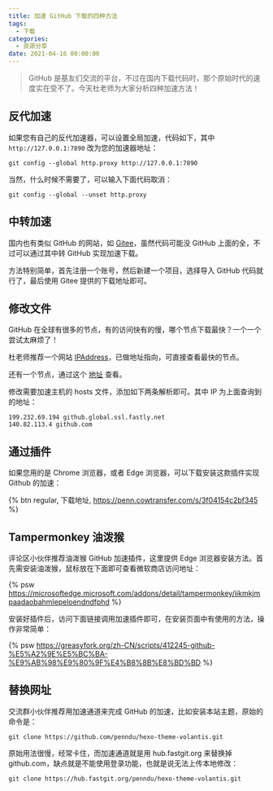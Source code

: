 ```yaml
---
title: 加速 GitHub 下载的四种方法
tags:
  - 下载
categories:
  - 资源分享
date: 2021-04-16 00:00:00
---
```


> GitHub 是基友们交流的平台，不过在国内下载代码时，那个原始时代的速度实在受不了。今天杜老师为大家分析四种加速方法！

<!-- more -->

## 反代加速

如果您有自己的反代加速器，可以设置全局加速，代码如下，其中 `http://127.0.0.1:7890` 改为您的加速器地址：

```
git config --global http.proxy http://127.0.0.1:7890
```

当然，什么时候不需要了，可以输入下面代码取消：

```
git config --global --unset http.proxy
```

## 中转加速

国内也有类似 GitHub 的网站，如 [Gitee](https://gitee.com)，虽然代码可能没 GitHub 上面的全，不过可以通过其中转 GitHub 实现加速下载。

方法特别简单，首先注册一个账号，然后新建一个项目，选择导入 GitHub 代码就行了，最后使用 Gitee 提供的下载地址即可。

## 修改文件

GitHub 在全球有很多的节点，有的访问快有的慢，哪个节点下载最快？一个一个尝试太麻烦了！

杜老师推荐一个网站 [IPAddress](https://fastly.net.ipaddress.com/github.global.ssl.fastly.net)，已做地址指向，可直接查看最快的节点。

还有一个节点，通过这个 [地址](https://github.com.ipaddress.com) 查看。

修改需要加速主机的 hosts 文件，添加如下两条解析即可。其中 IP 为上面查询到的地址：

```
199.232.69.194 github.global.ssl.fastly.net
140.82.113.4 github.com
```

## 通过插件

如果您用的是 Chrome 浏览器，或者 Edge 浏览器，可以下载安装这款插件实现 Github 的加速：

{% btn regular, 下载地址, https://penn.cowtransfer.com/s/3f04154c2bf345 %}

## Tampermonkey 油泼猴

评论区小伙伴推荐油泼猴 GitHub 加速插件，这里提供 Edge 浏览器安装方法。首先需安装油泼猴，鼠标放在下面即可查看微软商店访问地址：

{% psw https://microsoftedge.microsoft.com/addons/detail/tampermonkey/iikmkjmpaadaobahmlepeloendndfphd %}

安装好插件后，访问下面链接调用加速插件即可，在安装页面中有使用的方法，操作非常简单：

{% psw https://greasyfork.org/zh-CN/scripts/412245-github-%E5%A2%9E%E5%BC%BA-%E9%AB%98%E9%80%9F%E4%B8%8B%E8%BD%BD %}

## 替换网址

交流群小伙伴推荐用加速通道来完成 GitHub 的加速，比如安装本站主题，原始的命令是：

```
git clone https://github.com/penndu/hexo-theme-volantis.git
```

原始用法很慢，经常卡住，而加速通道就是用 hub.fastgit.org 来替换掉 github.com，缺点就是不能使用登录功能，也就是说无法上传本地修改：

```
git clone https://hub.fastgit.org/penndu/hexo-theme-volantis.git
```
